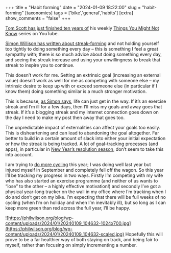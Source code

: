 +++
title = "Habit forming"
date = "2024-01-09 18:22:00"
slug = "habit-forming"
[taxonomies]
tags = ['bike','general','habits']
[extra]
show_comments = "false"
+++

[Tom Scott has just finished ten years of](https://www.theguardian.com/technology/2024/jan/05/youtuber-tom-scott-ends-things-you-might-not-know-series) his weekly [Things You Might Not Know](https://youtube.com/playlist?list=PL96C35uN7xGI9HGKHsArwxiOejecVyNem) series on YouTube.

[Simon Willison has written about streak-forming](https://simonwillison.net/2024/Jan/2/escalating-streaks/) and not holding yourself too tightly to doing something every day – this is something I feel a great sympathy with; there is so much advice about doing something every day, and seeing the streak increase and using your unwillingness to break that streak to inspire you to continue.

This doesn’t work for me. Setting an extrinsic goal (increasing an external value) doesn’t work as well for me as competing with someone else – my intrinsic desire to keep up with or exceed someone else (in particular if I know them) doing something similar is a much stronger motivation.

This is because, [as Simon says](https://simonwillison.net/2024/Jan/2/escalating-streaks/#flexibility-and-forgiveness), life can just get in the way. If it’s an exercise streak and I’m ill for a few days, then I’ll miss my goals and away goes that streak. If it’s a blogging streak and my internet connection goes down on the day I need to make my post then away that goes too.

The unpredictable impact of externalities can affect your goals too easily. This is disheartening and can lead to abandoning the goal altogether. Far better to build in a certain amount of slack into either your initial expectation or how the streak is being tracked. A lot of goal-tracking processes (and apps), in particular in [New Year’s resolution season](https://en.wikipedia.org/wiki/New_Year%27s_resolution), don’t seem to take this into account.

I am trying to [do more cycling](https://philwilson.org/blog/2023/02/riding-my-bike-online/) this year; I was doing well last year but injured myself in September and completely fell off the wagon. So this year I’ll be tracking my progress in two ways. Firstly I’m competing with my wife who has also started an exercise programme (and neither of us wants to “lose” to the other – a highly effective motivation!) and secondly I’ve got a physical year-long tracker on the wall in my office where I’m tracking when I do and don’t get on my bike. I’m expecting that there will be full weeks of no cycling (when I’m on holiday and when I’m inevitably ill), but so long as I can keep more green than red across the full year, I’ll be happy.

![https://philwilson.org/blog/wp-content/uploads/2024/01/20240109_104632-1024x700.jpg](https://philwilson.org/blog/wp-content/uploads/2024/01/20240109_104632-scaled.jpg) Hopefully this will prove to be a far healthier way of both staying on track, and being fair to myself, rather than focusing on simply incrementing a number.
